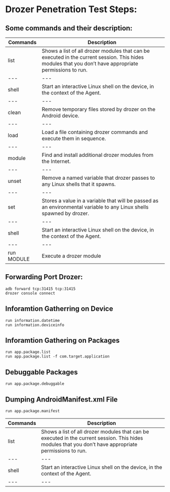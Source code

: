 # Drozer Penetration Test Steps:

## Some commands and their description:

Commands | Description 
--- | --- 
list | Shows a list of all drozer modules that can be executed in the current session. This hides modules that you don’t have appropriate permissions to run.
--- | --- 
shell |	Start an interactive Linux shell on the device, in the context of the Agent.
--- | --- 
clean | Remove temporary files stored by drozer on the Android device.
--- | --- 
load | Load a file containing drozer commands and execute them in sequence.
--- | --- 
module | Find and install additional drozer modules from the Internet.
--- | --- 
unset | Remove a named variable that drozer passes to any Linux shells that it spawns.
--- | --- 
set | Stores a value in a variable that will be passed as an environmental variable to any Linux shells spawned by drozer.
--- | --- 
shell |	Start an interactive Linux shell on the device, in the context of the Agent.
--- | --- 
run MODULE |  	Execute a drozer module


## Forwarding Port Drozer:

```
adb forward tcp:31415 tcp:31415
drozer console connect
```

## Inforamtion Gatherring on Device

```
run information.datetime
run information.deviceinfo
```

## Inforamtion Gathering on Packages

```
run app.package.list
run app.package.list -f com.target.application
```

## Debuggable Packages
```
run app.package.debuggable
```

## Dumping AndroidManifest.xml File
```
run app.package.manifest 
```


Commands | Description 
--- | --- |
list | Shows a list of all drozer modules that can be executed in the current session. This hides modules that you don’t have appropriate permissions to run.
--- | --- 
shell |	Start an interactive Linux shell on the device, in the context of the Agent.
--- | --- 
